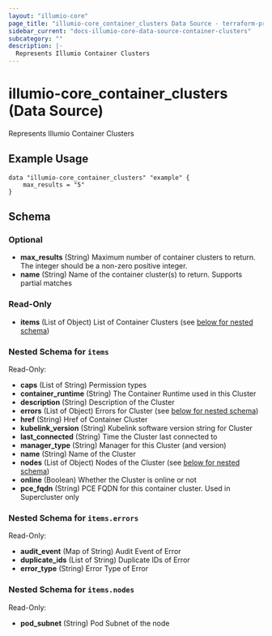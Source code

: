 ```yaml
---
layout: "illumio-core"
page_title: "illumio-core_container_clusters Data Source - terraform-provider-illumio-core"
sidebar_current: "docs-illumio-core-data-source-container-clusters"
subcategory: ""
description: |-
  Represents Illumio Container Clusters
---
```


# illumio-core_container_clusters (Data Source)

Represents Illumio Container Clusters

Example Usage
------------

```hcl
data "illumio-core_container_clusters" "example" {
    max_results = "5"
}
```

## Schema

### Optional

- **max_results** (String) Maximum number of container clusters to return. The integer should be a non-zero positive integer.
- **name** (String) Name of the container cluster(s) to return. Supports partial matches

### Read-Only

- **items** (List of Object) List of Container Clusters (see [below for nested schema](#nestedatt--items))

<a id="nestedatt--items"></a>
### Nested Schema for `items`

Read-Only:

- **caps** (List of String) Permission types
- **container_runtime** (String) The Container Runtime used in this Cluster
- **description** (String) Description of the Cluster
- **errors** (List of Object) Errors for Cluster (see [below for nested schema](#nestedobjatt--items--errors))
- **href** (String) Href of Container Cluster
- **kubelink_version** (String) Kubelink software version string for Cluster
- **last_connected** (String) Time the Cluster last connected to
- **manager_type** (String) Manager for this Cluster (and version)
- **name** (String) Name of the Cluster
- **nodes** (List of Object) Nodes of the Cluster (see [below for nested schema](#nestedobjatt--items--nodes))
- **online** (Boolean) Whether the Cluster is online or not
- **pce_fqdn** (String) PCE FQDN for this container cluster. Used in Supercluster only

<a id="nestedobjatt--items--errors"></a>
### Nested Schema for `items.errors`

Read-Only:

- **audit_event** (Map of String) Audit Event of Error
- **duplicate_ids** (List of String) Duplicate IDs of Error
- **error_type** (String) Error Type of Error


<a id="nestedobjatt--items--nodes"></a>
### Nested Schema for `items.nodes`

Read-Only:

- **pod_subnet** (String) Pod Subnet of the node

